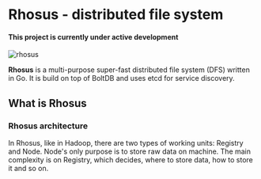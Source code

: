 # Rhosus - distributed file system

#### This project is currently under active development

![rhosus](https://github.com/parasource/rhosus/blob/master/assets/logo_new.svg)

**Rhosus** is a multi-purpose super-fast distributed file system (DFS) written in Go. It is build on top of BoltDB and
uses etcd for service discovery.

## What is Rhosus

### Rhosus architecture

In Rhosus, like in Hadoop, there are two types of working units: Registry and Node. Node's only purpose is to store raw
data on machine. The main complexity is on Registry, which decides, where to store data, how to store it and so on. 